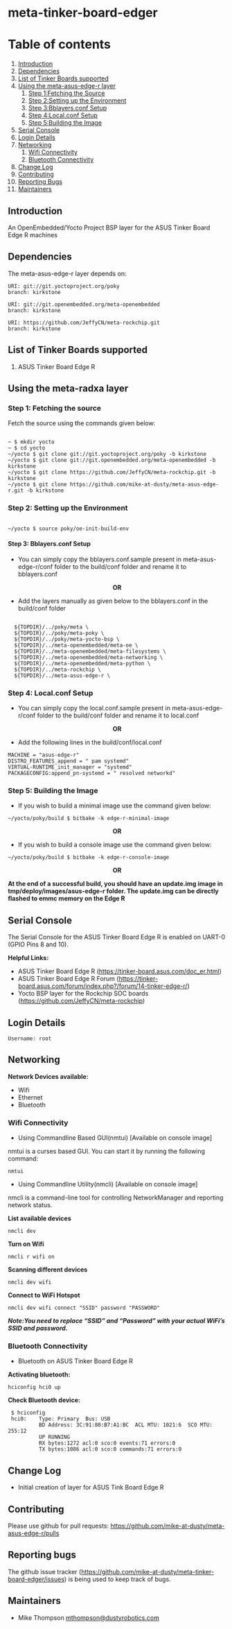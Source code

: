 # meta-tinker-board-edger

# Table of contents

1. [Introduction](#introduction)
2. [Dependencies](#dependencies)
3. [List of Tinker Boards supported](#list_of_boards_supported)
4. [Using the meta-asus-edge-r layer](#meta_asus_edge_r_usage)
    1. [Step 1:Fetching the Source](#source_fetch)
    2. [Step 2:Setting up the Environment](#setup)
    3. [Step 3:Bblayers.conf Setup](#bblayers.conf_setup)
    4. [Step 4:Local.conf Setup](#local.conf_setup)
    5. [Step 5:Building the Image](#build_image)
5. [Serial Console](#serial_console)
6. [Login Details](#login)
7. [Networking](#networking)
    1. [Wifi Connectivity](#wifi)
    2. [Bluetooth Connectivity](#bluetooth)    
8. [Change Log](#change_log)
9. [Contributing](#contributing)
10. [Reporting Bugs](#bugs)
11. [Maintainers](#maintainers)


## Introduction <a name="introduction"></a>

An OpenEmbedded/Yocto Project BSP layer for the ASUS Tinker Board Edge R machines

## Dependencies <a name="dependencies"></a>

The meta-asus-edge-r layer depends on:

	URI: git://git.yoctoproject.org/poky
	branch: kirkstone

	URI: git://git.openembedded.org/meta-openembedded
	branch: kirkstone

	URI: https://github.com/JeffyCN/meta-rockchip.git
	branch: kirkstone

## List of Tinker Boards supported <a name="list_of_boards_supported"></a>

1) ASUS Tinker Board Edge R

## Using the meta-radxa layer <a name="meta_asus_edge_r_usage"></a>

### Step 1: Fetching the source <a name="source_fetch"></a>

Fetch the source using the commands given below:

<pre><code>
~ $ mkdir yocto
~ $ cd yocto
~/yocto $ git clone git://git.yoctoproject.org/poky -b kirkstone
~/yocto $ git clone git://git.openembedded.org/meta-openembedded -b kirkstone
~/yocto $ git clone https://github.com/JeffyCN/meta-rockchip.git -b kirkstone
~/yocto $ git clone https://github.com/mike-at-dusty/meta-asus-edge-r.git -b kirkstone
</code></pre>

### Step 2: Setting up the Environment <a name="setup"></a>

<pre><code>
~/yocto $ source poky/oe-init-build-env
</code></pre>

#### Step 3: Bblayers.conf Setup <a name="bblayers.conf_setup"></a>

* You can simply copy the bblayers.conf.sample present in meta-asus-edge-r/conf folder to the build/conf folder and rename it to bblayers.conf

<div align="center"><b>OR</b></div>

* Add the layers manually as given below to the bblayers.conf in the build/conf folder

<pre><code>
  ${TOPDIR}/../poky/meta \
  ${TOPDIR}/../poky/meta-poky \
  ${TOPDIR}/../poky/meta-yocto-bsp \
  ${TOPDIR}/../meta-openembedded/meta-oe \
  ${TOPDIR}/../meta-openembedded/meta-filesystems \
  ${TOPDIR}/../meta-openembedded/meta-networking \
  ${TOPDIR}/../meta-openembedded/meta-python \
  ${TOPDIR}/../meta-rockchip \
  ${TOPDIR}/../meta-asus-edge-r \
</code></pre>

### Step 4: Local.conf Setup <a name="local.conf_setup"></a>

* You can simply copy the local.conf.sample present in meta-asus-edge-r/conf folder to the build/conf folder and rename it to local.conf

<div align="center"><b>OR</b></div>

* Add the following lines in the build/conf/local.conf

```
MACHINE = "asus-edge-r"
DISTRO_FEATURES_append = " pam systemd"
VIRTUAL-RUNTIME_init_manager = "systemd"
PACKAGECONFIG:append_pn-systemd = " resolved networkd"
```

### Step 5: Building the Image <a name="build_image"></a>

* If you wish to build a minimal image use the command given below:
```
~/yocto/poky/build $ bitbake -k edge-r-minimal-image
```
<div align="center"><b>OR</b></div>

* If you wish to build a console image use the command given below:

```
~/yocto/poky/build $ bitbake -k edge-r-console-image
```
<div align="center"><b>OR</b></div>

**At the end of a successful build, you should have an update.img image in tmp/deploy/images/asus-edge-r folder. The update.img can be directly flashed to emmc memory on the Edge R**

## Serial Console <a name="serial_console"></a>

The Serial Console for the ASUS Tinker Board Edge R is enabled on UART-0 (GPIO Pins 8 and 10).

**Helpful Links:**

+ ASUS Tinker Board Edge R (https://tinker-board.asus.com/doc_er.html)
+ ASUS Tinker Board Edge R Forum (https://tinker-board.asus.com/forum/index.php?/forum/14-tinker-edge-r/)
+ Yocto BSP layer for the Rockchip SOC boards (https://github.com/JeffyCN/meta-rockchip)

## Login Details <a name="login"></a>

```
Username: root
```

## Networking <a name="networking"></a>

**Network Devices available:**

+ Wifi
+ Ethernet
+ Bluetooth

### Wifi Connectivity <a name="wifi"></a>

+ Using Commandline Based GUI(nmtui) [Available on console image]

nmtui is a curses based GUI. You can start it by running the following command:

```
nmtui
```

+ Using Commandline Utility(nmcli) [Available on console image]

nmcli is a command-line tool for controlling NetworkManager and reporting network status.

**List available devices**

```
nmcli dev
```

**Turn on Wifi**

```
nmcli r wifi on
```

**Scanning different devices**

```
nmcli dev wifi
```

**Connect to WiFi Hotspot**

```
nmcli dev wifi connect "SSID" password "PASSWORD"
```

***Note:You need to replace “SSID” and “Password” with your actual WiFi’s SSID and password.***

### Bluetooth Connectivity <a name="bluetooth"></a>

+ Bluetooth on ASUS Tinker Board Edge R

**Activating bluetooth:**

```
hciconfig hci0 up
```

**Check Bluetooth device:**

```
 $ hciconfig
 hci0:    Type: Primary  Bus: USB
          BD Address: 3C:91:80:B7:A1:BC  ACL MTU: 1021:6  SCO MTU: 255:12
          UP RUNNING 
          RX bytes:1272 acl:0 sco:0 events:71 errors:0
          TX bytes:1086 acl:0 sco:0 commands:71 errors:0
```

## Change Log <a name="change_log"></a>

+ Initial creation of layer for ASUS Tink Board Edge R

## Contributing <a name="contributing"></a>

Please use github for pull requests: https://github.com/mike-at-dusty/meta-asus-edge-r/pulls

## Reporting bugs <a name="bugs"></a>

The github issue tracker (https://github.com/mike-at-dusty/meta-tinker-board-edger/issues) is being used to keep track of bugs.

## Maintainers <a name="maintainers"></a>

* Mike Thompson <mthompson@dustyrobotics.com>
